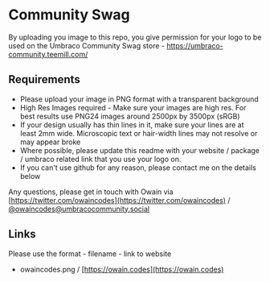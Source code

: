 # Community Swag
By uploading you image to this repo, you give permission for your logo to be used on the Umbraco Community Swag store - https://umbraco-community.teemill.com/

## Requirements
- Please upload your image in PNG format with a transparent background
- High Res Images required - Make sure your images are high res. For best results use PNG24 images around 2500px by 3500px (sRGB)
- If your design usually has thin lines in it, make sure your lines are at least 2mm wide. Microscopic text or hair-width lines may not resolve or may appear broke
- Where possible, please update this readme with your website / package / umbraco related link that you use your logo on.
- If you can't use github for any reason, please contact me on the details below

Any questions, please get in touch with Owain via [https://twitter.com/owaincodes](https://twitter.com/owaincodes) / [@owaincodes@umbracocommunity.social](https://umbracocommunity.social/deck/@owaincodes)

## Links
Please use the format - filename - link to website
- owaincodes.png / [https://owain.codes](https://owain.codes)
